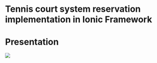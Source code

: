 # Tennis court system reservation implementation in Ionic Framework

# Presentation
![](docs/ionic-master-thesis-app-presentation.gif)

